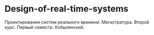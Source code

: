 # Design-of-real-time-systems
Проектирование систем реального времени. Магистратура. Второй курс. Первый семестр. Кобылянский.
